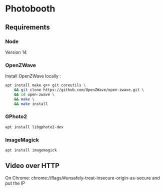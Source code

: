 # Photobooth

## Requirements

### Node

Version 14

### OpenZWave

Install OpenZWave locally : 

```bash
apt install make g++ git coreutils \
    && git clone https://github.com/OpenZWave/open-zwave.git \
    && cd open-zwave \
    && make \
    && make install
```

### GPhoto2

```bash
apt install libgphoto2-dev
```

### ImageMagick

```bash
apt install imagemagick
```

## Video over HTTP

On Chrome: chrome://flags/#unsafely-treat-insecure-origin-as-secure and put the IP
